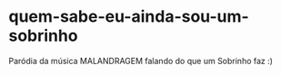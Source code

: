 quem-sabe-eu-ainda-sou-um-sobrinho
==================================

Paródia da música MALANDRAGEM falando do que um Sobrinho faz :)